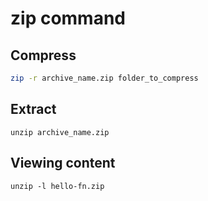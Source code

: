 # zip command

## Compress

```sh
zip -r archive_name.zip folder_to_compress
```


## Extract

```shell
unzip archive_name.zip
```

## Viewing content

```shell
unzip -l hello-fn.zip
```
